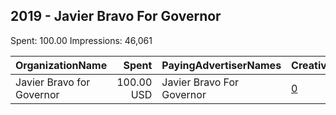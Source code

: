 ## 2019 - Javier Bravo For Governor 
Spent: 100.00
Impressions: 46,061

|OrganizationName|Spent|PayingAdvertiserNames|CreativeUrls|Impressions|Genders|AgeBrackets|CountryCodes|BillingAddresses|CandidateBallotInformation|
|:---|---:|:---|:---|---:|:---|:---|:---|:---|:---|
|Javier Bravo for Governor|100.00 USD|Javier Bravo For Governor|[0](https://www.snap.com/political-ads/asset/745bed887fa6753b403927bfb4d3d0dd4cdc51521f0c1e5e6745527009c4726a?mediaType=mp4)|46,061||18-27|united states|US||
